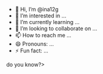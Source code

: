 - 👋 Hi, I’m @ina12g
- 👀 I’m interested in ...
- 🌱 I’m currently learning ...
- 💞️ I’m looking to collaborate on ...
- 📫 How to reach me ...
- 😄 Pronouns: ...
- ⚡ Fun fact: ...

<!---
ina12g/ina12g is a ✨ special ✨ repository because its `README.md` (this file) appears on your GitHub profile.
You can click the Preview link to take a look at your changes.
--->  do you know?>
